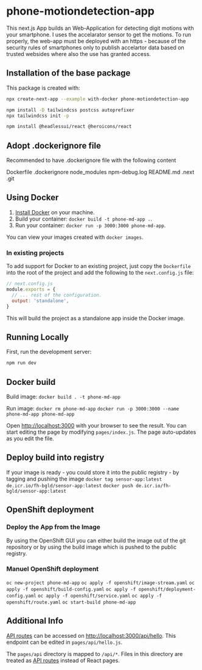 # phone-motiondetection-app
This next.js App builds an Web-Application for detecting digit motions with your smartphone. I uses the accelarator sensor to get the motions. 
To run properly, the web-app must be deployed with an https - because of the security rules of smartphones only to publish accelartor data based on trusted websides where also the use has granted access. 

## Installation of the base package 

This package is created with: 
```bash
npx create-next-app --example with-docker phone-motiondetection-app

npm install -D tailwindcss postcss autoprefixer
npx tailwindcss init -p

npm install @headlessui/react @heroicons/react

```
## Adopt .dockerignore file
Recommended to have .dockerignore file with the following content

Dockerfile
.dockerignore
node_modules
npm-debug.log
README.md
.next
.git

## Using Docker

1. [Install Docker](https://docs.docker.com/get-docker/) on your machine.
1. Build your container: `docker build -t phone-md-app .`.
1. Run your container: `docker run -p 3000:3000 phone-md-app`.

You can view your images created with `docker images`.

### In existing projects

To add support for Docker to an existing project, just copy the `Dockerfile` into the root of the project and add the following to the `next.config.js` file:

```js
// next.config.js
module.exports = {
  // ... rest of the configuration.
  output: 'standalone',
}
```

This will build the project as a standalone app inside the Docker image.

## Running Locally

First, run the development server:

```bash
npm run dev
```

## Docker build 

Build image:
`docker build . -t phone-md-app`

Run image:
`docker rm phone-md-app`
`docker run -p 3000:3000 --name phone-md-app phone-md-app`

Open [http://localhost:3000](http://localhost:3000) with your browser to see the result.
You can start editing the page by modifying `pages/index.js`. The page auto-updates as you edit the file.

## Deploy build into registry
If your image is ready - you could store it into the public registry - by tagging and pushing the image
`docker tag sensor-app:latest de.icr.io/fh-bgld/sensor-app:latest` 
`docker push de.icr.io/fh-bgld/sensor-app:latest`

## OpenShift deployment

### Deploy the App from the Image
By using the OpenShift GUI you can either build the image out of the git repository or by using the build image which is pushed to the public registry. 

### Manuel OpenShift deployment
`oc new-project phone-md-app`
`oc apply -f openshift/image-stream.yaml`
`oc apply -f openshift/build-config.yaml`
`oc apply -f openshift/deployment-config.yaml`
`oc apply -f openshift/service.yaml`
`oc apply -f openshift/route.yaml`
`oc start-build phone-md-app`

## Additional Info

[API routes](https://nextjs.org/docs/api-routes/introduction) can be accessed on [http://localhost:3000/api/hello](http://localhost:3000/api/hello). This endpoint can be edited in `pages/api/hello.js`.

The `pages/api` directory is mapped to `/api/*`. Files in this directory are treated as [API routes](https://nextjs.org/docs/api-routes/introduction) instead of React pages.